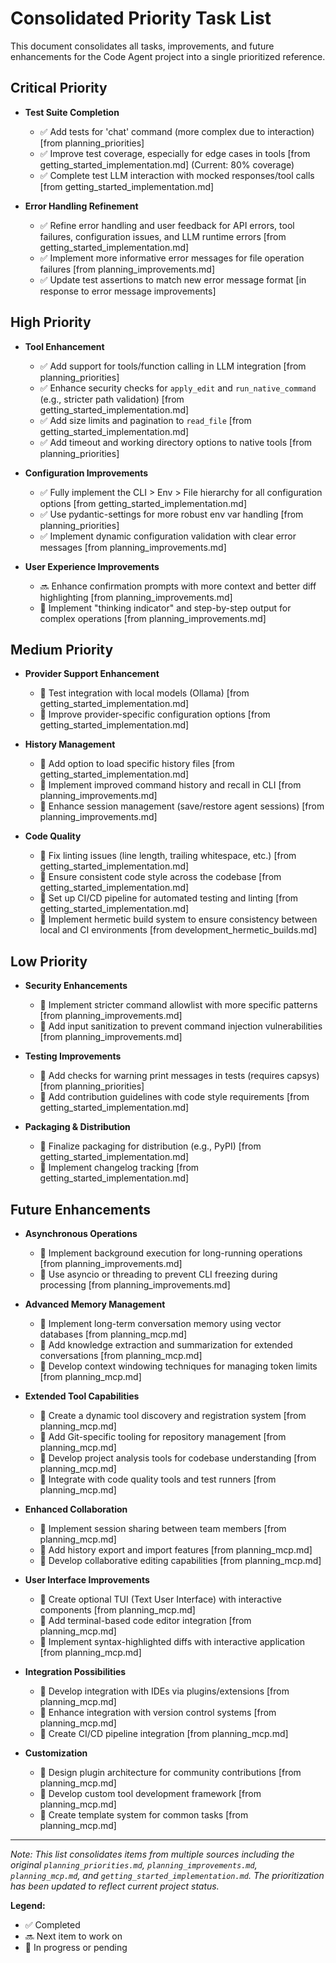 # Consolidated Priority Task List

This document consolidates all tasks, improvements, and future enhancements for the Code Agent project into a single prioritized reference.

## Critical Priority

- **Test Suite Completion**
  - ✅ Add tests for 'chat' command (more complex due to interaction) [from planning_priorities]
  - ✅ Improve test coverage, especially for edge cases in tools [from getting_started_implementation.md] (Current: 80% coverage)
  - ✅ Complete test LLM interaction with mocked responses/tool calls [from getting_started_implementation.md]

- **Error Handling Refinement**
  - ✅ Refine error handling and user feedback for API errors, tool failures, configuration issues, and LLM runtime errors [from getting_started_implementation.md]
  - ✅ Implement more informative error messages for file operation failures [from planning_improvements.md]
  - ✅ Update test assertions to match new error message format [in response to error message improvements]

## High Priority

- **Tool Enhancement**
  - ✅ Add support for tools/function calling in LLM integration [from planning_priorities]
  - ✅ Enhance security checks for `apply_edit` and `run_native_command` (e.g., stricter path validation) [from getting_started_implementation.md]
  - ✅ Add size limits and pagination to `read_file` [from getting_started_implementation.md]
  - ✅ Add timeout and working directory options to native tools [from planning_priorities]

- **Configuration Improvements**
  - ✅ Fully implement the CLI > Env > File hierarchy for all configuration options [from getting_started_implementation.md]
  - ✅ Use pydantic-settings for more robust env var handling [from planning_priorities]
  - ✅ Implement dynamic configuration validation with clear error messages [from planning_improvements.md]

- **User Experience Improvements**
  - 🔜 Enhance confirmation prompts with more context and better diff highlighting [from planning_improvements.md]
  - 🔄 Implement "thinking indicator" and step-by-step output for complex operations [from planning_improvements.md]

## Medium Priority

- **Provider Support Enhancement**
  - 🔄 Test integration with local models (Ollama) [from getting_started_implementation.md]
  - 🔄 Improve provider-specific configuration options [from getting_started_implementation.md]

- **History Management**
  - 🔄 Add option to load specific history files [from getting_started_implementation.md]
  - 🔄 Implement improved command history and recall in CLI [from planning_improvements.md]
  - 🔄 Enhance session management (save/restore agent sessions) [from planning_improvements.md]

- **Code Quality**
  - 🔄 Fix linting issues (line length, trailing whitespace, etc.) [from getting_started_implementation.md]
  - 🔄 Ensure consistent code style across the codebase [from getting_started_implementation.md]
  - 🔄 Set up CI/CD pipeline for automated testing and linting [from getting_started_implementation.md]
  - 🔄 Implement hermetic build system to ensure consistency between local and CI environments [from development_hermetic_builds.md]

## Low Priority

- **Security Enhancements**
  - 🔄 Implement stricter command allowlist with more specific patterns [from planning_improvements.md]
  - 🔄 Add input sanitization to prevent command injection vulnerabilities [from planning_improvements.md]

- **Testing Improvements**
  - 🔄 Add checks for warning print messages in tests (requires capsys) [from planning_priorities]
  - 🔄 Add contribution guidelines with code style requirements [from getting_started_implementation.md]

- **Packaging & Distribution**
  - 🔄 Finalize packaging for distribution (e.g., PyPI) [from getting_started_implementation.md]
  - 🔄 Implement changelog tracking [from getting_started_implementation.md]

## Future Enhancements

- **Asynchronous Operations**
  - 🔄 Implement background execution for long-running operations [from planning_improvements.md]
  - 🔄 Use asyncio or threading to prevent CLI freezing during processing [from planning_improvements.md]

- **Advanced Memory Management**
  - 🔄 Implement long-term conversation memory using vector databases [from planning_mcp.md]
  - 🔄 Add knowledge extraction and summarization for extended conversations [from planning_mcp.md]
  - 🔄 Develop context windowing techniques for managing token limits [from planning_mcp.md]

- **Extended Tool Capabilities**
  - 🔄 Create a dynamic tool discovery and registration system [from planning_mcp.md]
  - 🔄 Add Git-specific tooling for repository management [from planning_mcp.md]
  - 🔄 Develop project analysis tools for codebase understanding [from planning_mcp.md]
  - 🔄 Integrate with code quality tools and test runners [from planning_mcp.md]

- **Enhanced Collaboration**
  - 🔄 Implement session sharing between team members [from planning_mcp.md]
  - 🔄 Add history export and import features [from planning_mcp.md]
  - 🔄 Develop collaborative editing capabilities [from planning_mcp.md]

- **User Interface Improvements**
  - 🔄 Create optional TUI (Text User Interface) with interactive components [from planning_mcp.md]
  - 🔄 Add terminal-based code editor integration [from planning_mcp.md]
  - 🔄 Implement syntax-highlighted diffs with interactive application [from planning_mcp.md]

- **Integration Possibilities**
  - 🔄 Develop integration with IDEs via plugins/extensions [from planning_mcp.md]
  - 🔄 Enhance integration with version control systems [from planning_mcp.md]
  - 🔄 Create CI/CD pipeline integration [from planning_mcp.md]

- **Customization**
  - 🔄 Design plugin architecture for community contributions [from planning_mcp.md]
  - 🔄 Develop custom tool development framework [from planning_mcp.md]
  - 🔄 Create template system for common tasks [from planning_mcp.md]

---

*Note: This list consolidates items from multiple sources including the original `planning_priorities.md`, `planning_improvements.md`, `planning_mcp.md`, and `getting_started_implementation.md`. The prioritization has been updated to reflect current project status.*

**Legend:**
- ✅ Completed
- 🔜 Next item to work on
- 🔄 In progress or pending
